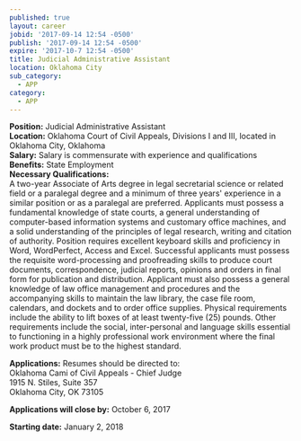 ```yaml
---
published: true
layout: career
jobid: '2017-09-14 12:54 -0500'
publish: '2017-09-14 12:54 -0500'
expire: '2017-10-7 12:54 -0500'
title: Judicial Administrative Assistant
location: Oklahoma City
sub_category:
  - APP
category:
  - APP
---
```

**Position:** Judicial Administrative Assistant  
**Location:** Oklahoma Court of Civil Appeals, Divisions I and III, located in Oklahoma City, Oklahoma  
**Salary:** Salary is commensurate with experience and qualifications  
**Benefits:** State Employment  
**Necessary Qualifications:**  
A two-year Associate of Arts degree in legal secretarial science or related field or a paralegal degree and a minimum of three years' experience in a similar position or as a paralegal are preferred. Applicants must possess a fundamental knowledge of state courts, a general understanding of computer-based information systems and customary office machines, and a solid understanding of the principles of legal research, writing and citation of authority. Position requires excellent keyboard skills and proficiency in Word, WordPerfect, Access and Excel. Successful applicants must possess the requisite word-processing and proofreading skills to produce court documents, correspondence, judicial reports, opinions and orders in final form for publication and distribution. Applicant must also possess a general knowledge of law office management and procedures and the accompanying skills to maintain the law library, the case file room, calendars, and dockets and to order office supplies. Physical requirements include the ability to lift boxes of at least twenty-five (25) pounds. Other requirements include the social, inter-personal and language skills essential to functioning in a highly professional work environment where the final work product must be to the highest standard.

**Applications:** Resumes should be directed to:  
Oklahoma Cami of Civil Appeals - Chief Judge  
1915 N. Stiles, Suite 357  
Oklahoma City, OK 73105  

**Applications will close by:** October 6, 2017

**Starting date:** January 2, 2018
